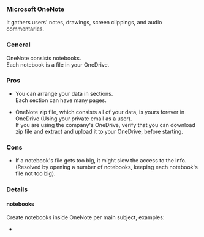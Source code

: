 
### Microsoft OneNote
It gathers users' notes, drawings, screen clippings, and audio commentaries.
    
### General
OneNote consists notebooks.\
Each notebook is a file in your OneDrive.
    
### Pros
- You can arrange your data in sections.\
  Each section can have many pages.

- OneNote zip file, which consists all of your data, is yours forever in OneDrive (Using your private email as a user).\
  If you are using the company's OneDrive, verify that you can download zip file and extract and upload it to your OneDrive, before starting.
    
### Cons
- If a notebook's file gets too big, it might slow the access to the info.\
  (Resolved by opening a number of notebooks, keeping each notebook's file not too big).

### Details
#### notebooks
Create notebooks inside OneNote per main subject, examples:
- <title>-Read : for all important links you might read now or later.
- <title>-Work : for jobs you made and might do similar ones in the future.
    
#### sections
Each notebook wil consist sections named: read <subject> , example for <title>-Read notebook:
- read-subject-1
- read-subject-2
- read-subject-3

#### suggested topics
| read    | Links you want to save for the future and read later/again.|
| work    | Topics learned while working on a task.|
| cloud   | Cloud specific, like AWS or Azure.|
| OS      | OS specific, like Windows or LINUX.|
| courses | Notes taken for topics in a course.|
| vendor  | example Hashicorp.|
